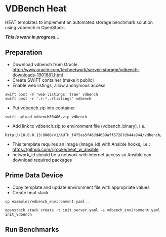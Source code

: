 # VDBench Heat

HEAT templates to implement an automated storage benchmark solution using vdbench
in OpenStack.

**_This is work in progress..._**

## Preparation

* Download vdbench from Oracle: http://www.oracle.com/technetwork/server-storage/vdbench-downloads-1901681.html
* Create SWIFT container (make it public)
* Enable web listings, allow anonymous access
```
swift post -m 'web-listings: true' vdbench
swift post -r '.r:*,.rlistings' vdbench
```
* Put vdbench.zip into container
```
swift upload vdbench50406.zip vdbench
```
* Add link to vdbench.zip to environment file (vdbench_binary), i.e.:
```
http://10.0.0.13:8080/v1/AUTH_f475ea5f46dd4689aff57287db44a944/vdbench/vdbench50406.zip
```
* This template requires an image (image_id) with Ansible hooks, i.e.: https://github.com/rjrooke/heat_w_ansible
* network_id should be a network with internet access so Ansible can download required packages

## Prime Data Device

* Copy template and update environment file with appropriate values
* Create heat stack
```
cp examples/vdbench_environment.yaml .

openstack stack create -t init_server.yaml -e vdbench_environment.yaml init_vdbench
```
## Run Benchmarks

